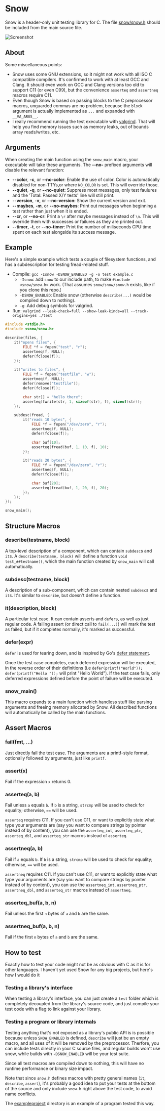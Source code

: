 # Snow

Snow is a header-only unit testing library for C. The file
[snow/snow.h](https://github.com/mortie/snow/blob/master/snow/snow.h) should
be included from the main source file.

![Screenshot](https://raw.githubusercontent.com/mortie/snow/master/img/screenshot.png)

## About

Some miscellaneous points:

* Snow uses some GNU extensions, so it might not work with all
  ISO C compatible compilers. It's confirmed to work with at least GCC and
  Clang. It should even work on GCC and Clang versions too old to support C11
  (or even C99), but the convenience `asserteq` and `assertneq` macros require
  C11.
* Even though Snow is based on passing blocks to the C preprocessor macros,
  unguarded commas are no problem, because the `block` argument is actually
  implemented as `...` and expanded with `__VA_ARGS__`.
* I really recommend running the test executable with
  [valgrind](http://valgrind.org/). That will help you find memory issues such
  as memory leaks, out of bounds array reads/writes, etc.

## Arguments

When creating the main function using the `snow_main` macro, your executable
will take these arguments. The **--no-** prefixed arguments will disable the
relevant function:

* **--color**, **-c**, or **--no-color**: Enable the use of color. Color is
  automatically disabled for non-TTYs,or where `NO_COLOR` is set. This will 
  override those.
* **--quiet**, **-q**, or **--no-quiet**: Suppress most messages, only test faulures
  and the 'Total: Passed X/Y tests' line will still print.
* **--version**, **-v**, or **--no-version**: Show the current version and exit.
* **--maybes**, **-m**, or **--no-maybes**: Print out messages when beginning a test
  rather than just when it is ended.
* **--cr**, or **--no-cr**: Print a `\r` after maybe messages instead of `\n`. This
  will override them with successes or failures as they are printed out.
* **--timer**, **-t**, or **--no-timer**: Print the number of miliseconds CPU time
  spent on each test alongside its success message.

## Example

Here's a simple example which tests a couple of filesystem functions, and has a
subdescription for testing fread-related stuff.

* Compile: `gcc -Isnow -DSNOW_ENABLED -g -o test example.c`
	* `-Isnow`: add `snow` to our include path, to make `#include <snow/snow.h>`
	  work. (That assumes `snow/snow/snow.h` exists, like if you clone this repo.)
	* `-DSNOW_ENABLED`: Enable snow (otherwise `describe(...)` would be
	  compiled down to nothing).
	* `-g`: Add debug symbols for valgrind.
* Run: `valgrind --leak-check=full --show-leak-kinds=all --track-origins=yes ./test`

``` C
#include <stdio.h>
#include <snow/snow.h>

describe(files, {
	it("opens files", {
		FILE *f = fopen("test", "r");
		assertneq(f, NULL);
		defer(fclose(f));
	});

	it("writes to files", {
		FILE *f = fopen("testfile", "w");
		assertneq(f, NULL);
		defer(remove("testfile"));
		defer(fclose(f));

		char str[] = "hello there";
		asserteq(fwrite(str, 1, sizeof(str), f), sizeof(str));
	});

	subdesc(fread, {
		it("reads 10 bytes", {
			FILE *f = fopen("/dev/zero", "r");
			assertneq(f, NULL);
			defer(fclose(f));

			char buf[10];
			asserteq(fread(buf, 1, 10, f), 10);
		});

		it("reads 20 bytes", {
			FILE *f = fopen("/dev/zero", "r");
			assertneq(f, NULL);
			defer(fclose(f));

			char buf[20];
			asserteq(fread(buf, 1, 20, f), 20);
		});
	});
});

snow_main();
```

## Structure Macros

### describe(testname, block)

A top-level description of a component, which can contain `subdesc`s and `it`s.
A `describe(testname, block)` will define a function `void test_##testname()`,
which the main function created by `snow_main` will call automatically.

### subdesc(testname, block)

A description of a sub-component, which can contain nested `subdesc`s and
`it`s. It's similar to `describe`, but doesn't define a function.

### it(description, block)

A particular test case. It can contain asserts and `defer`s, as well as just
regular code. A failing assert (or direct call to `fail(...)`) will mark the
test as failed, but if it completes normally, it's marked as successful.

### defer(expr)

`defer` is used for tearing down, and is inspired by Go's [defer
statement](https://gobyexample.com/defer).

Once the test case completes, each deferred expression will be executed, in the
reverse order of their definitions (i.e `defer(printf("World"));
defer(printf("Hello "));` will print "Hello World"). If the test case fails,
only deferred expressions defined before the point of failure will be executed.

### snow\_main()

This macro expands to a main function which handless stuff like parsing
arguments and freeing memory allocated by Snow. All described functions will
automatically be called by the main functions.

## Assert Macros

### fail(fmt, ...)

Just directly fail the test case. The arguments are a printf-style format,
optionally followed by arguments, just like `printf`.

### assert(x)

Fail if the expression `x` returns 0.

### asserteq(a, b)

Fail unless `a` equals `b`. If `b` is a string, `strcmp` will be used to check
for equality; otherwise, `==` will be used.

`asserteq` requires C11.
If you can't use C11, or want to explicitly state what type your arguments are
(say you want to compare strings by pointer instead of by content), you
can use the `asserteq_int`, `asserteq_ptr`, `asserteq_dbl`, and `asserteq_str`
macros instead of `asserteq`.

### assertneq(a, b)

Fail if `a` equals `b`. If `b` is a string, `strcmp` will be used to check
for equality; otherwise, `==` will be used.

`assertneq` requires C11.
If you can't use C11, or want to explicitly state what type your arguments are
(say you want to compare strings by pointer instead of by content), you
can use the `assertneq_int`, `assertneq_ptr`, `assertneq_dbl`, and `asserteq_str`
macros instead of `assertneq`.

### asserteq\_buf(a, b, n)

Fail unless the first `n` bytes of `a` and `b` are the same.

### assertneq\_buf(a, b, n)

Fail if the first `n` bytes of `a` and `b` are the same.

## How to test

Exactly how to test your code might not be as obvious with C as it is for other
languages. I haven't yet used Snow for any big projects, but here's how I would
do it

### Testing a library's interface

When testing a library's interface, you can just create a `test` folder which
is completely decoupled from the library's source code, and just compile your
test code with a flag to link against your library.

### Testing a program or library internals

Testing anything that's not exposed as a library's public API is is possible
because unless `SNOW_ENABLED` is defined, `describe` will just be an empty
macro, and all uses of it will be removed by the preprocessor. Therfore, you
can include tests directly in your C source files, and regular builds won't
use snow, while builds with `-DSNOW_ENABLED` will be your test suite.

Since all test macros are compiled down to nothing, this will have no runtime
performance or binary size impact.

Note that since `snow.h` defines macros with pretty general names (`it`,
`describe`, `assert`), it's probably a good idea to put your tests at the
bottom of the source and only include `snow.h` right above the test code, to
avoid name conflicts.

The [exampleproject](https://github.com/mortie/snow/blob/master/exampleproject)
directory is an example of a program tested this way.
